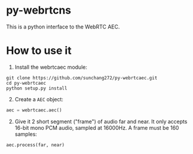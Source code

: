 # py-webrtcns
This is a python interface to the WebRTC AEC.

# How to use it

1. Install the webrtcaec module:

```shell
git clone https://github.com/sunchang272/py-webrtcaec.git
cd py-webrtcaec
python setup.py install
```

2. Create a ``AEC`` object:

```python
aec = webrtcaec.aec()
```

2. Give it 2 short segment ("frame") of audio far and near. It only accepts 16-bit mono PCM audio, sampled at 16000Hz. A frame must be 160 samples:

```python
aec.process(far, near)
```
